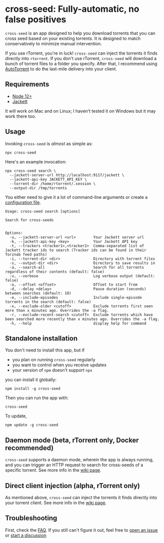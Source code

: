 # cross-seed: Fully-automatic, no false positives

`cross-seed` is an app designed to help you download torrents that you can cross
seed based on your existing torrents. It is designed to match conservatively to
minimize manual intervention.

If you use rTorrent, you're in luck! `cross-seed` can inject the torrents it
finds directly into `rtorrent`. If you don't use rTorrent, `cross-seed` will
download a bunch of torrent files to a folder you specify. After that, I
recommend using [AutoTorrent](https://github.com/JohnDoee/autotorrent) to do the
last-mile delivery into your client.

## Requirements

-   [Node 12+](https://nodejs.org/en/download)
-   [Jackett](https://github.com/Jackett/Jackett)

It will work on Mac and on Linux; I haven't tested it on Windows but it may work
there too.

## Usage

Invoking `cross-seed` is _almost_ as simple as:

```shell script
npx cross-seed
```

Here's an example invocation:

```shell script
npx cross-seed search \
  --jackett-server-url http://localhost:9117/jackett \
  --jackett-api-key JACKETT_API_KEY \
  --torrent-dir /home/rtorrent/.session \
  --output-dir /tmp/torrents
```

You either need to give it a lot of command-line arguments or create a
[configuration file](https://github.com/mmgoodnow/cross-seed/wiki/Configuration-file).

```text
Usage: cross-seed search [options]

Search for cross-seeds


Options:
  -u, --jackett-server-url <url>        Your Jackett server url
  -k, --jackett-api-key <key>           Your Jackett API key
  -t, --trackers <tracker1>,<tracker2>  Comma-separated list of Jackett tracker ids to search (Tracker ids can be found in their Torznab feed paths)
  -i, --torrent-dir <dir>               Directory with torrent files
  -s, --output-dir <dir>                Directory to save results in
  -a, --search-all                      Search for all torrents regardless of their contents (default: false)
  -v, --verbose                         Log verbose output (default: false)
  -o, --offset <offset>                 Offset to start from
  -d, --delay <delay>                   Pause duration (seconds) between searches (default: 10)
  -e, --include-episodes                Include single-episode torrents in the search (default: false)
  -x, --exclude-older <cutoff>          Exclude torrents first seen more than x minutes ago. Overrides the -a flag.
  -r, --exclude-recent-search <cutoff>  Exclude torrents which have been searched more recently than x minutes ago. Overrides the -a flag.
  -h, --help                            display help for command
```

## Standalone installation

You don't need to install this app, but if

-   you plan on running `cross-seed` regularly
-   you want to control when you receive updates
-   your version of `npm` doesn't support `npx`

you can install it globally:

```shell script
npm install -g cross-seed
```

Then you can run the app with:

```shell script
cross-seed
```

To update,

```shell script
npm update -g cross-seed
```

## Daemon mode (beta, rTorrent only, Docker recommended)

`cross-seed` supports a daemon mode, wherein the app is always running, and you
can trigger an HTTP request to search for cross-seeds of a specific torrent. See
more info in the
[wiki page](https://github.com/mmgoodnow/cross-seed/wiki/Daemon-Mode).

## Direct client injection (alpha, rTorrent only)

As mentioned above, `cross-seed` can inject the torrents it finds directly into
your torrent client. See more info in the
[wiki page](https://github.com/mmgoodnow/cross-seed/wiki/Injection).

## Troubleshooting

First, check the [FAQ](https://github.com/mmgoodnow/cross-seed/wiki/FAQ). If you
still can't figure it out, feel free to
[open an issue](https://github.com/mmgoodnow/cross-seed/issues/new) or
[start a discussion](https://github.com/mmgoodnow/cross-seed/discussions/new)
